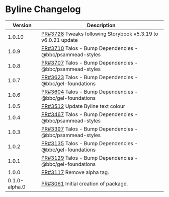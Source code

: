 # Byline Changelog

| Version       | Description                                                                                               |
| ------------- | --------------------------------------------------------------------------------------------------------- |
| 1.0.10        | [PR#3728](https://github.com/bbc/psammead/pull/3728) Tweaks following Storybook v5.3.19 to v6.0.21 update |
| 1.0.9         | [PR#3710](https://github.com/bbc/psammead/pull/3710) Talos - Bump Dependencies - @bbc/psammead-styles     |
| 1.0.8         | [PR#3707](https://github.com/bbc/psammead/pull/3707) Talos - Bump Dependencies - @bbc/psammead-styles     |
| 1.0.7         | [PR#3623](https://github.com/bbc/psammead/pull/3623) Talos - Bump Dependencies - @bbc/gel-foundations     |
| 1.0.6         | [PR#3604](https://github.com/bbc/psammead/pull/3604) Talos - Bump Dependencies - @bbc/gel-foundations     |
| 1.0.5         | [PR#3512](https://github.com/bbc/psammead/pull/3512) Update Byline text colour                            |
| 1.0.4         | [PR#3467](https://github.com/bbc/psammead/pull/3467) Talos - Bump Dependencies - @bbc/psammead-styles     |
| 1.0.3         | [PR#3397](https://github.com/bbc/psammead/pull/3397) Talos - Bump Dependencies - @bbc/psammead-styles     |
| 1.0.2         | [PR#3135](https://github.com/bbc/psammead/pull/3135) Talos - Bump Dependencies - @bbc/gel-foundations     |
| 1.0.1         | [PR#3129](https://github.com/bbc/psammead/pull/3129) Talos - Bump Dependencies - @bbc/gel-foundations     |
| 1.0.0         | [PR#3117](https://github.com/bbc/psammead/pull/3117) Remove alpha tag.                                    |
| 0.1.0-alpha.0 | [PR#3061](https://github.com/bbc/psammead/pull/3061) Initial creation of package.                         |
